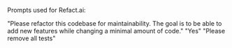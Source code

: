 

Prompts used for Refact.ai:

"Please refactor this codebase for maintainability. The goal is to be able to add new features while changing a minimal amount of code."
"Yes"
"Please remove all tests"
